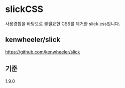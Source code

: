 # slickCSS
사용경험을 바탕으로 불필요한 CSS를 제거한 slick.css입니다.

## kenwheeler/slick
<https://github.com/kenwheeler/slick>

## 기준
1.9.0